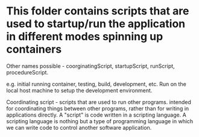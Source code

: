 # This folder contains scripts that are used to startup/run the application in different modes spinning up containers
Other names possible - coorginatingScript, startupScript, runScript, procedureScript.

e.g. initial running container, testing, build, development, etc. Run on the local host machine to setup the development environment.

Coordinating script - scripts that are used to run other programs. intended for coordinating things between other programs, rather than for writing in applications directly.
A "script" is code written in a scripting language. A scripting language is nothing but a type of programming language in which we can write code to control another software application.


